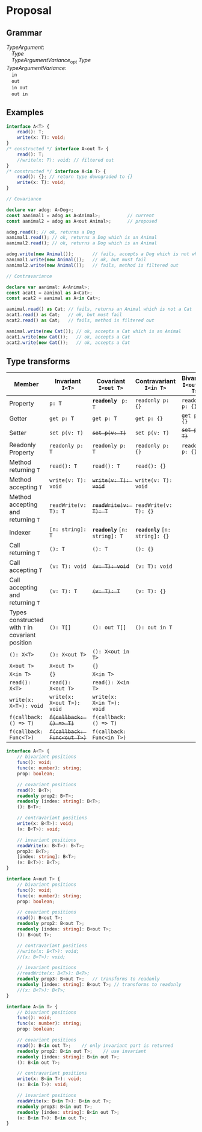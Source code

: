 # Proposal

## Grammar

*TypeArgument*:  
&emsp;~~*Type*~~  
&emsp;*TypeArgumentVariance*<sub>opt</sub> *Type*  
*TypeArgumentVariance*:  
&emsp;`in`  
&emsp;`out`  
&emsp;`in out`  
&emsp;`out in`


## Examples

```ts
interface A<T> {
    read(): T;
    write(x: T): void;
}
/* constructed */ interface A<out T> {
    read(): T;
    //write(x: T): void; // filtered out
}
/* constructed */ interface A<in T> {
    read(): {}; // return type downgraded to {}
    write(x: T): void;
}

// Covariance

declare var adog: A<Dog>;
const aanimal1 = adog as A<Animal>;          // current
const aanimal2 = adog as A<out Animal>;      // proposed

adog.read(); // ok, returns a Dog
aanimal1.read(); // ok, returns a Dog which is an Animal
aanimal2.read(); // ok, returns a Dog which is an Animal

adog.write(new Animal());       // fails, accepts a Dog which is not what all Animals are
aanimal1.write(new Animal());   // ok, but must fail
aanimal2.write(new Animal());   // fails, method is filtered out

// Contravariance

declare var aanimal: A<Animal>;
const acat1 = aanimal as A<Cat>;
const acat2 = aanimal as A<in Cat>;

aanimal.read() as Cat; // fails, returns an Animal which is not a Cat
acat1.read() as Cat;   // ok, but must fail
acat2.read() as Cat;   // fails, method is filtered out

aanimal.write(new Cat()); // ok, accepts a Cat which is an Animal
acat1.write(new Cat());   // ok, accepts a Cat
acat2.write(new Cat());   // ok, accepts a Cat  
```

## Type transforms

Member | Invariant `I<T>` | Covariant `I<out T>` | Contravariant `I<in T>` | Bivariant `I<out in T>`  
-------|------------------|------------|-----------|--------------  
Property | `p: T` | __`readonly `__ `p: T` | `readonly p: {}` | `readonly p: {}` 
Getter | `get p: T` | `get p: T` | `get p: {}` | `get p: {}`
Setter | `set p(v: T)` | ~~`set p(v: T)`~~ | `set p(v: T)` | ~~`set p(v: T)`~~
Readonly Property | `readonly p: T` | `readonly p: T` | `readonly p: {}` | `readonly p: {}`
Method returning `T` | `read(): T` | `read(): T` | `read(): {}`
Method accepting `T` | `write(v: T): void` | ~~`write(v: T): void`~~ | `write(v: T): void`
Method accepting and returning `T` | `readWrite(v: T): T` | ~~`readWrite(v: T): T`~~ | `readWrite(v: T): {}`
Indexer | `[n: string]: T` | __`readonly`__ `[n: string]: T` | __`readonly`__ `[n: string]: {}` 
Call returning `T` | `(): T` | `(): T` | `(): {}`
Call accepting `T` | `(v: T): void` | ~~`(v: T): void`~~ | `(v: T): void`
Call accepting and returning `T` | `(v: T): T` | ~~`(v: T): T`~~ | `(v: T): {}`
Types constructed with `T` in covariant position | `(): T[]` | `(): out T[]` | `(): out in T`
  | `(): X<T>` | `(): X<out T>` | `(): X<out in T>`
  | `X<out T>` | `X<out T>` | `{}`
  | `X<in T>` | `{}` | `X<in T>`
  | `read(): X<T>` | `read(): X<out T>` | `read(): X<in T>`
  | `write(x: X<T>): void` | `write(x: X<out T>): void` | `write(x: X<in T>): void`
  | `f(callback: () => T)` | ~~`f(callback: () => T)`~~ | `f(callback: () => T)`
  | `f(callback: Func<T>)` | ~~`f(callback: Func<out T>)`~~ | `f(callback: Func<in T>)`


```ts
interface A<T> {
    // bivariant positions
    func(): void;
    func(x: number): string;
    prop: boolean;

    // covariant positions
    read(): B<T>;
    readonly prop2: B<T>;
    readonly [index: string]: B<T>;
    (): B<T>;

    // contravariant positions
    write(x: B<T>): void;
    (x: B<T>): void;

    // invariant positions
    readWrite(x: B<T>): B<T>;
    prop3: B<T>;
    [index: string]: B<T>;
    (x: B<T>): B<T>; 
}

interface A<out T> {
    // bivariant positions
    func(): void;
    func(x: number): string;
    prop: boolean;

    // covariant positions
    read(): B<out T>;
    readonly prop2: B<out T>;
    readonly [index: string]: B<out T>;
    (): B<out T>;

    // contravariant positions
    //write(x: B<T>): void;
    //(x: B<T>): void;

    // invariant positions
    //readWrite(x: B<T>): B<T>;
    readonly prop3: B<out T>;   // transforms to readonly
    readonly [index: string]: B<out T>; // transforms to readonly
    //(x: B<T>): B<T>;
}

interface A<in T> {
    // bivariant positions
    func(): void;
    func(x: number): string;
    prop: boolean;

    // covariant positions
    read(): B<in out T>;    // only invariant part is returned
    readonly prop2: B<in out T>;    // use invariant 
    readonly [index: string]: B<in out T>;
    (): B<in out T>;

    // contravariant positions
    write(x: B<in T>): void;
    (x: B<in T>): void;

    // invariant positions
    readWrite(x: B<in T>): B<in out T>;
    readonly prop3: B<in out T>;
    readonly [index: string]: B<in out T>;
    (x: B<in T>): B<in out T>;
}

```
